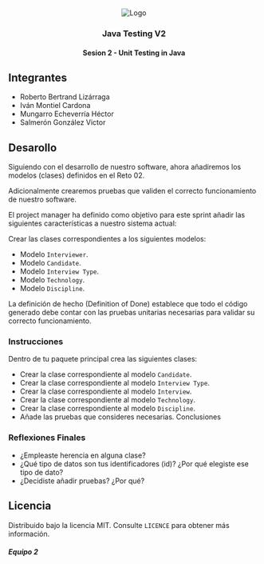 <!-- PROJECT LOGO -->
<br />
<p align="center">
  <a>
    <img src="https://upload.wikimedia.org/wikipedia/commons/4/43/Cognizant_logo_2022.svg" alt="Logo">
  </a>

<h3 align="center">Java Testing V2</h3>
<h4 align="center">Sesion 2 - Unit Testing in Java</h4>

## Integrantes

* Roberto Bertrand Lizárraga
* Iván Montiel Cardona
* Mungarro Echeverría Héctor
* Salmerón González Victor

## Desarollo
Siguiendo con el desarrollo de nuestro software, ahora añadiremos los modelos (clases) definidos en el Reto 02.

Adicionalmente crearemos pruebas que validen el correcto funcionamiento de nuestro software.

El project manager ha definido como objetivo para este sprint añadir las siguientes características a nuestro sistema actual:

Crear las clases correspondientes a los siguientes modelos:
* Modelo `Interviewer`.
* Modelo `Candidate`.
* Modelo `Interview Type`.
* Modelo `Technology`.
* Modelo `Discipline`.
  
La definición de hecho (Definition of Done) establece que todo el código generado debe contar con las pruebas unitarias necesarias para validar su correcto funcionamiento.

### Instrucciones

Dentro de tu paquete principal crea las siguientes clases:
* Crear la clase correspondiente al modelo `Candidate`.
* Crear la clase correspondiente al modelo `Interview Type`.
* Crear la clase correspondiente al modelo `Interview`.
* Crear la clase correspondiente al modelo `Technology`.
* Crear la clase correspondiente al modelo `Discipline`.
* Añade las pruebas que consideres necesarias.
Conclusiones

### Reflexiones Finales

* ¿Empleaste herencia en alguna clase?
* ¿Qué tipo de datos son tus identificadores (id)? ¿Por qué elegiste ese tipo de dato?
* ¿Decidiste añadir pruebas? ¿Por qué?

## Licencia
Distribuido bajo la licencia MIT. Consulte `LICENCE` para obtener más información.

##### Equipo 2
